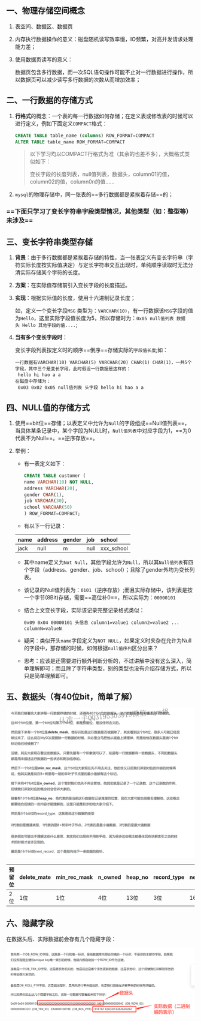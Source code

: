 ## 一、物理存储空间概念

1. 表空间、数据区、数据页

2. 内存执行数据操作的意义：磁盘随机读写效率慢，IO频繁，对高并发请求处理能力差；

3. 使用数据页读写的意义：

   数据页包含多行数据，而一次SQL语句操作可能不止对一行数据进行操作，所以数据页可以减少读写多行数据的次数从而增加效率；

## 二、一行数据的存储方式

1. **行格式**的概念：一个表的每一行数据如何存储；在定义表或修改表的时候可以进行定义，例如下面定义`COMPACT`格式：

   ```sql
   CREATE TABLE table_name (columns) ROW_FORMAT=COMPACT
   ALTER TABLE table_name ROW_FORMAT=COMPACT
   ```

   > 以下学习均以COMPACT行格式为准（其余的也差不多），大概格式类似如下：
   >
   > 变长字段的长度列表，null值列表，数据头，column01的值，column02的值，column0n的值......

2. `mysql`的物理存储中，同一张表的==多行数据都是紧挨着存储==的；

### ==下面只学习了变长字符串字段类型情况，其他类型（如：整型等）未涉及==

## 三、变长字符串类型存储

1. **背景**：由于多行数据都是紧挨着存储的特性，当一张表定义有变长字符串（字符实际长度按实际值决定）与定长字符串交互出现时，单纯顺序读取时无法分清实际存储某个字符的长度。

2. **方案**：在实际值存储前引入变长字段的长度描述。

3. **实现**：根据实际值的长度，使用十六进制记录长度；

   如，定义一个变长字段`MSG` 类型为：`VARCHAR(10)`，有一行数据该`MSG`字段的值为`Hello`，这里实际字段值长度为5，所以存储时为：`0x05 null值列表 数据头 Hello 其他字段的值....`;

4. **当有多个变长字段时**：

   变长字段列表按定义时的顺序==倒序==存储实际的`字段值长度`;如：

   ```
   一行数据有VARCHAR(10) VARCHAR(5) VARCHAR(20) CHAR(1) CHAR(1)，一共5个字段，其中三个是变长字段，此时假设一行数据是这样的：
   	hello hi hao a a
   在磁盘中存储为：
   	0x03 0x02 0x05 null值列表 头字段 hello hi hao a a
   ```

## 四、NULL值的存储方式

1. 使用==bit位==存储；以表定义中允许为`Null`的字段组成==Null值列表==，当具体某条记录中，某个字段为NULL时，`Null值列表`中对应字段为1，==为0代表不为Null==。==逆序存放==。

2. 举例：

   * 有一表定义如下：

     ```sql
     CREATE TABLE customer (
     name VARCHAR(10) NOT NULL,
     address VARCHAR(20),
     gender CHAR(1),
     job VARCHAR(30),
     school VARCHAR(50)
     ) ROW_FORMAT=COMPACT;
     ```

     

   * 有以下一行记录：

   | name | address | gender | job  | school     |
   | ---- | ------- | ------ | ---- | ---------- |
   | jack | null    | m      | null | xxx_school |

   * 其中name定义为`Not Null`，其他字段允许为`Null`，所以其`Null值列表`有四个字段（address、gender、job、school）；且除了gender外均为变长列表。

   * 该记录的Null值列表为：`0101`（逆序存放）;而且实际存储中，该列表是按一个字节(8Bit)存储，需要==高位补0==，所以实际为：`00000101`

   * 结合上文变长字段，实际该记录完整记录格式类似：

     ```
     0x09 0x04 00000101 头信息 column1=value1 column2=value2 ... columnN=valueN
     ```

   * 疑问：类似开头`name`字段定义为`NOT NULL`，如果定义时夹杂在允许为Null的字段中，那存储的时候，如何根据`null值序列`区分出来？
   * 思考：应该是还需要进行额外判断分析的，不过讲解中没有这么深入，简单理解即可；而且除了字符串类型，别的类型也没有介绍存储方式，所以只是简单理解即可。

## 五、数据头（有40位bit，简单了解）

![image-20220607224047816](img/image-20220607224047816.png)

| 预留位 | delete_mate | min_rec_mask | n_owned | heap_no | record_type | next_record |
| ------ | ----------- | ------------ | ------- | ------- | ----------- | ----------- |
| 2位    | 1位         | 1位          | 4位     | 13位    | 3位         | 16位        |

## 六、隐藏字段

在数据头后、实际数据前会存有几个隐藏字段：

![image-20220607224523190](img/image-20220607224523190.png)
